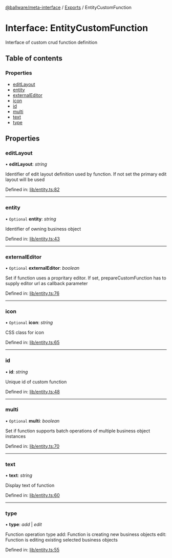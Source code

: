 [@ballware/meta-interface](../README.md) / [Exports](../modules.md) / EntityCustomFunction

# Interface: EntityCustomFunction

Interface of custom crud function definition

## Table of contents

### Properties

- [editLayout](entitycustomfunction.md#editlayout)
- [entity](entitycustomfunction.md#entity)
- [externalEditor](entitycustomfunction.md#externaleditor)
- [icon](entitycustomfunction.md#icon)
- [id](entitycustomfunction.md#id)
- [multi](entitycustomfunction.md#multi)
- [text](entitycustomfunction.md#text)
- [type](entitycustomfunction.md#type)

## Properties

### editLayout

• **editLayout**: *string*

Identifier of edit layout definition used by function.
If not set the primary edit layout will be used

Defined in: [lib/entity.ts:82](https://github.com/ballware/ballware-client/blob/c9efe3e/libs/meta-interface/src/lib/entity.ts#L82)

___

### entity

• `Optional` **entity**: *string*

Identifier of owning business object

Defined in: [lib/entity.ts:43](https://github.com/ballware/ballware-client/blob/c9efe3e/libs/meta-interface/src/lib/entity.ts#L43)

___

### externalEditor

• `Optional` **externalEditor**: *boolean*

Set if function uses a propritary editor.
If set, prepareCustomFunction has to supply editor url as callback parameter

Defined in: [lib/entity.ts:76](https://github.com/ballware/ballware-client/blob/c9efe3e/libs/meta-interface/src/lib/entity.ts#L76)

___

### icon

• `Optional` **icon**: *string*

CSS class for icon

Defined in: [lib/entity.ts:65](https://github.com/ballware/ballware-client/blob/c9efe3e/libs/meta-interface/src/lib/entity.ts#L65)

___

### id

• **id**: *string*

Unique id of custom function

Defined in: [lib/entity.ts:48](https://github.com/ballware/ballware-client/blob/c9efe3e/libs/meta-interface/src/lib/entity.ts#L48)

___

### multi

• `Optional` **multi**: *boolean*

Set if function supports batch operations of multiple business object instances

Defined in: [lib/entity.ts:70](https://github.com/ballware/ballware-client/blob/c9efe3e/libs/meta-interface/src/lib/entity.ts#L70)

___

### text

• **text**: *string*

Display text of function

Defined in: [lib/entity.ts:60](https://github.com/ballware/ballware-client/blob/c9efe3e/libs/meta-interface/src/lib/entity.ts#L60)

___

### type

• **type**: *add* \| *edit*

Function operation type
add: Function is creating new business objects
edit: Function is editing existing selected business objects

Defined in: [lib/entity.ts:55](https://github.com/ballware/ballware-client/blob/c9efe3e/libs/meta-interface/src/lib/entity.ts#L55)
